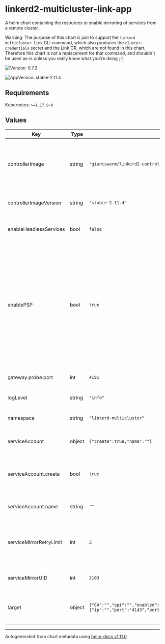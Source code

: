 # linkerd2-multicluster-link-app

A helm chart containing the resources to enable mirroring
of services from a remote cluster.

Warning: The purpose of this chart is just to support the `linkerd
multicluster link` CLI command, which also produces the
`cluster-credentials` secret and the Link CR, which are not found in this
chart. Therefore this chart is not a replacement for that command, and
shouldn't be used as-is unless you really know what you're doing ;-)

![Version: 0.7.2](https://img.shields.io/badge/Version-0.7.2-informational?style=flat-square)

![AppVersion: stable-2.11.4](https://img.shields.io/badge/AppVersion-stable--2.11.4-informational?style=flat-square)

## Requirements

Kubernetes: `>=1.17.0-0`

## Values

| Key | Type | Default | Description |
|-----|------|---------|-------------|
| controllerImage | string | `"giantswarm/linkerd2-controller"` | Docker image for the Service mirror component (uses the Linkerd controller image) |
| controllerImageVersion | string | `"stable-2.11.4"` | Tag for the Service Mirror container Docker image |
| enableHeadlessServices | bool | `false` | Toggle support for mirroring headless services |
| enablePSP | bool | `true` | Create RoleBindings to associate ServiceAccount of target cluster Service Mirror to the control plane PSP resource. This requires that `enabledPSP` is set to true on the extension and control plane install. Note PSP has been deprecated since k8s v1.21 |
| gateway.probe.port | int | `4191` | The port used for liveliness probing |
| logLevel | string | `"info"` | Log level for the Multicluster components |
| namespace | string | `"linkerd-multicluster"` | Service Mirror component namespace |
| serviceAccount | object | `{"create":true,"name":""}` | Settings for service account creation. |
| serviceAccount.create | bool | `true` | Whether to create a service account or use a pre-created one. |
| serviceAccount.name | string | `""` | Name of the (pre-)created service account. |
| serviceMirrorRetryLimit | int | `3` | Number of times update from the remote cluster is allowed to be requeued (retried) |
| serviceMirrorUID | int | `2103` | User id under which the Service Mirror shall be ran |
| target | object | `{"CA":"","api":"","enabled":false,"gateway":{"ip":"","port":"4143","portProbe":"4191"},"name":"target","token":""}` | Settings needed in order to enable the link to watch services |

----------------------------------------------
Autogenerated from chart metadata using [helm-docs v1.11.0](https://github.com/norwoodj/helm-docs/releases/v1.11.0)
